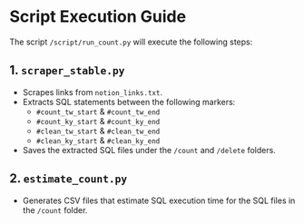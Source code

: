 # Script Execution Guide

The script `/script/run_count.py` will execute the following steps:

## 1. `scraper_stable.py`
   - Scrapes links from `notion_links.txt`.
   - Extracts SQL statements between the following markers:
     - `#count_tw_start` & `#count_tw_end`
     - `#count_ky_start` & `#count_ky_end`
     - `#clean_tw_start` & `#clean_tw_end`
     - `#clean_ky_start` & `#clean_ky_end`
   - Saves the extracted SQL files under the `/count` and `/delete` folders.

## 2. `estimate_count.py`
   - Generates CSV files that estimate SQL execution time for the SQL files in the `/count` folder.
